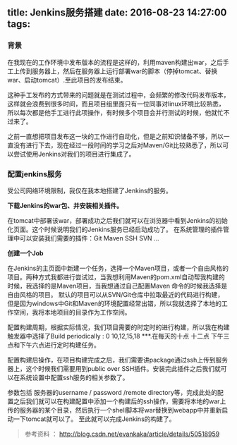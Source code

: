 title: Jenkins服务搭建
date: 2016-08-23 14:27:00
tags:
---

### 背景

在我现在的工作环境中发布版本的流程是这样的，利用maven构建出war，之后手工上传到服务器上，然后在服务器上运行部署war的脚本（停掉tomcat、替换war、启动tomcat）.至此项目的发布结束。

这种手工发布的方式带来的问题就是在测试过程中，会频繁的修改代码发布版本，这样就会浪费到很多时间，而且项目组里面只有一位同事对linux环境比较熟悉，所以每次都是他手工进行此项操作，有时候多个项目会并行测试的时候，他就忙不过来了。

之前一直想把项目发布这一块的工作进行自动化，但是之前知识储备不够，所以一直没有进行下去，现在经过一段时间的学习之后对Maven/Git比较熟悉了，所以可以尝试使用Jenkins对我们的项目进行集成了。

### 配置jenkins服务

受公司网络环境限制，我仅在我本地搭建了Jenkins的服务。

**下载Jenkins的war包、并安装相关插件。**

在tomcat中部署该war，部署成功之后我们就可以在浏览器中看到Jenkins的初始化页面。这个时候说明我们的Jenkins服务已经启动成功了。
在系统管理的插件管理中可以安装我们需要的插件：Git Maven SSH SVN ...

**创建一个Job**

在Jenkins的主页面中新建一个任务，选择一个Maven项目，或者一个自由风格的项目。两种方式我都进行尝试过，当我想利用Maven的pom.xml自动帮我构建的时候，我选择的是Maven项目，当我想通过自己配置Maven 命令的时候我选择是自由风格的项目。
默认的项目可以从SVN/Git仓库中拉取最近的代码进行构建，但是因为windows中Git和Maven的环境配置经常出错，所以我就选择了本地的工作空间，我将本地项目的目录作为工作空间。

配置构建周期，根据实际情况，我们项目需要的时定时的进行构建，所以我在构建触发器中选择了Build periodically : 0 10,12,15,18 ***.在每天的十点 十二点 下午三点和下午六点进行定时构建任务。

配置构建后操作，在项目构建完成之后，我们需要讲package通过ssh上传到服务器上，这个时候我们需要用到public over SSH插件。安装完此插件之后我们就可以在系统设置中配置ssh服务的相关参数了。

参数包括 服务器的username / password /remote directory等，完成此处的配置之后我们就可以在构建配置中添加一个构建后的ssh操作，需要将本地的war上传的服务器的某个目录，然后执行一个shell脚本将war替换到webapp中并重新启动一下tomcat就可以了。
    至此就可以完成Jenkins的构建了。

> 参考资料 ： http://blog.csdn.net/evankaka/article/details/50518959
